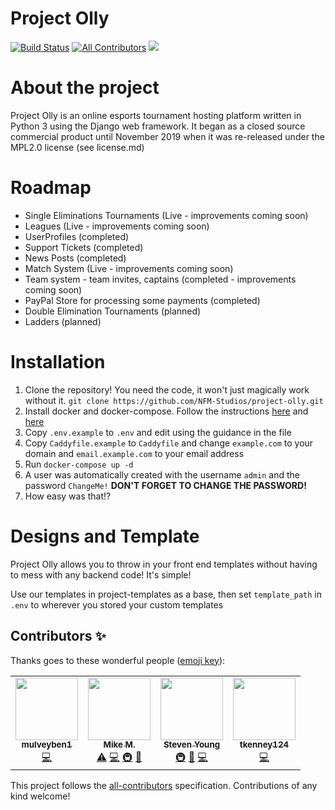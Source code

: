 # Project Olly
[![Build Status](https://jenkins.nightfury.pw/buildStatus/icon?job=Project-Olly-Multibranch%2Fmaster)](https://jenkins.nightfury.pw/job/Project-Olly-Multibranch/job/master/)
[![All Contributors](https://img.shields.io/badge/all_contributors-3-orange.svg?style=flat-square)](#contributors)
<a href="https://discord.gg/5dp8x2t">
    <img src="https://img.shields.io/badge/discord-join-7289DA.svg?logo=discord&longCache=true&style=flat" />
</a>

# About the project
Project Olly is an online esports tournament hosting platform written in Python 3 using the Django web framework. It began as a closed source commercial product until November 2019 when it was re-released under the MPL2.0 license (see license.md)

# Roadmap

- Single Eliminations Tournaments (Live - improvements coming soon)
- Leagues (Live - improvements coming soon)
- UserProfiles (completed)
- Support Tickets (completed)
- News Posts (completed)
- Match System (Live - improvements coming soon)
- Team system - team invites, captains (completed - improvements coming soon)
- PayPal Store for processing some payments (completed)
- Double Elimination Tournaments (planned)
- Ladders (planned)

# Installation

1. Clone the repository! You need the code, it won't just magically work without it. `git clone https://github.com/NFM-Studios/project-olly.git`
2. Install docker and docker-compose. Follow the instructions [here](https://docs.docker.com/install/linux/docker-ce/ubuntu/) and [here](https://docs.docker.com/compose/install/)
3. Copy `.env.example` to `.env` and edit using the guidance in the file
4. Copy `Caddyfile.example` to `Caddyfile` and change `example.com` to your domain and `email.example.com` to your email address
5. Run `docker-compose up -d`
6. A user was automatically created with the username `admin` and the password `ChangeMe!` **DON'T FORGET TO CHANGE THE PASSWORD!**
7. How easy was that!?

# Designs and Template
Project Olly allows you to throw in your front end templates without having to mess with any backend code! It's simple!

Use our templates in project-templates as a base, then set `template_path` in `.env` to wherever you stored your custom templates

## Contributors ✨

Thanks goes to these wonderful people ([emoji key](https://allcontributors.org/docs/en/emoji-key)):

<!-- ALL-CONTRIBUTORS-LIST:START - Do not remove or modify this section -->
<!-- prettier-ignore-start -->
<!-- markdownlint-disable -->
<table>
  <tr>
    <td align="center"><a href="https://github.com/mulveyben1"><img src="https://avatars1.githubusercontent.com/u/22732775?v=4?s=100" width="100px;" alt=""/><br /><sub><b>mulveyben1</b></sub></a><br /><a href="https://github.com/NFM-Studios/project-olly/commits?author=mulveyben1" title="Code">💻</a></td>
    <td align="center"><a href="http://mikemadden.me"><img src="https://avatars.githubusercontent.com/u/19417674?v=4?s=100" width="100px;" alt=""/><br /><sub><b>Mike M.</b></sub></a><br /><a href="https://github.com/NFM-Studios/project-olly/commits?author=mikemaddem" title="Tests">⚠️</a> <a href="https://github.com/NFM-Studios/project-olly/commits?author=mikemaddem" title="Code">💻</a> <a href="#infra-mikemaddem" title="Infrastructure (Hosting, Build-Tools, etc)">🚇</a> <a href="https://github.com/NFM-Studios/project-olly/commits?author=mikemaddem" title="Documentation">📖</a></td>
    <td align="center"><a href="http://nightfury.pw"><img src="https://avatars.githubusercontent.com/u/17421974?v=4?s=100" width="100px;" alt=""/><br /><sub><b>Steven Young</b></sub></a><br /><a href="#infra-techlover1" title="Infrastructure (Hosting, Build-Tools, etc)">🚇</a> <a href="#ideas-techlover1" title="Ideas, Planning, & Feedback">🤔</a> <a href="https://github.com/NFM-Studios/project-olly/commits?author=techlover1" title="Code">💻</a></td>
    <td align="center"><a href="https://github.com/tkenney124"><img src="https://avatars.githubusercontent.com/u/29129110?v=4?s=100" width="100px;" alt=""/><br /><sub><b>tkenney124</b></sub></a><br /><a href="https://github.com/NFM-Studios/project-olly/commits?author=tkenney124" title="Code">💻</a></td>
  </tr>
</table>

<!-- markdownlint-restore -->
<!-- prettier-ignore-end -->

<!-- ALL-CONTRIBUTORS-LIST:END -->

This project follows the [all-contributors](https://github.com/all-contributors/all-contributors) specification. Contributions of any kind welcome!
